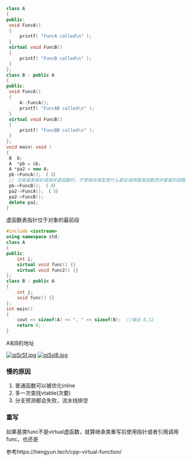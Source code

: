```c++
class A
{
public:
 void FuncA()
 {
     printf( "FuncA called\n" );
 }
 virtual void FuncB()
 {
     printf( "FuncB called\n" );
 }
};
class B : public A
{
public:
 void FuncA()
 {
     A::FuncA();
     printf( "FuncAB called\n" );
 }
 virtual void FuncB()
 {
     printf( "FuncBB called\n" );
 }
};
void main( void )
{
 B	b;
 A	*pb = &b;
 A *pa2 = new A;
 pb->FuncA(); （ 3） 
 // 注意基类指针调用非虚函数时，不管指向类型是什么都会调用基类函数而非重载的函数
 pb->FuncB(); （ 4）
 pa2->FuncA(); （ 5）
 pa2->FuncB();
 delete pa2;
}
```

虚函数表指针位于对象的最前段

```cpp
#include <iostream>
using namespace std;
class A
{
public:
    int i;
    virtual void func() {}
    virtual void func2() {}
};
class B : public A
{
    int j;
    void func() {}
};
int main()
{
    cout << sizeof(A) << ", " << sizeof(B);  //输出 8,12
    return 0;
}
```
A和B的地址

[![qjSrSf.jpg](https://s1.ax1x.com/2022/04/06/qjSrSf.jpg)](https://imgtu.com/i/qjSrSf)
[![qjSsl8.jpg](https://s1.ax1x.com/2022/04/06/qjSsl8.jpg)](https://imgtu.com/i/qjSsl8)



### 慢的原因
1. 普通函数可以被优化inline
2. 多一次查找vtable(次要)
3. 分支预测都会失败，流水线排空

### 重写
如果基类func不是virtual虚函数，就算继承类重写后使用指针或者引用调用func，也还是
   
参考https://hengyun.tech/cpp-virtual-function/